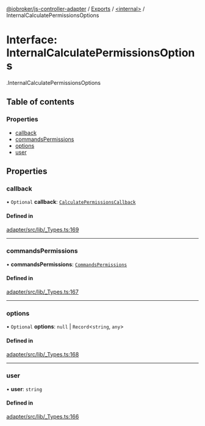 [@iobroker/js-controller-adapter](../README.md) / [Exports](../modules.md) / [<internal\>](../modules/internal_.md) / InternalCalculatePermissionsOptions

# Interface: InternalCalculatePermissionsOptions

[<internal>](../modules/internal_.md).InternalCalculatePermissionsOptions

## Table of contents

### Properties

- [callback](internal_.InternalCalculatePermissionsOptions.md#callback)
- [commandsPermissions](internal_.InternalCalculatePermissionsOptions.md#commandspermissions)
- [options](internal_.InternalCalculatePermissionsOptions.md#options)
- [user](internal_.InternalCalculatePermissionsOptions.md#user)

## Properties

### callback

• `Optional` **callback**: [`CalculatePermissionsCallback`](../modules/internal_.md#calculatepermissionscallback)

#### Defined in

[adapter/src/lib/_Types.ts:169](https://github.com/ioBroker/ioBroker.js-controller/blob/610f351b/packages/adapter/src/lib/_Types.ts#L169)

___

### commandsPermissions

• **commandsPermissions**: [`CommandsPermissions`](../modules/internal_.md#commandspermissions)

#### Defined in

[adapter/src/lib/_Types.ts:167](https://github.com/ioBroker/ioBroker.js-controller/blob/610f351b/packages/adapter/src/lib/_Types.ts#L167)

___

### options

• `Optional` **options**: ``null`` \| `Record`<`string`, `any`\>

#### Defined in

[adapter/src/lib/_Types.ts:168](https://github.com/ioBroker/ioBroker.js-controller/blob/610f351b/packages/adapter/src/lib/_Types.ts#L168)

___

### user

• **user**: `string`

#### Defined in

[adapter/src/lib/_Types.ts:166](https://github.com/ioBroker/ioBroker.js-controller/blob/610f351b/packages/adapter/src/lib/_Types.ts#L166)
